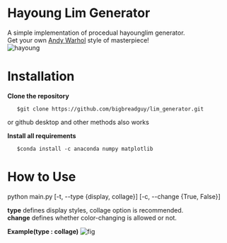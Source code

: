 # Hayoung Lim Generator
 A simple implementation of procedual hayounglim generator.</br>
 Get your own [Andy Warhol](https://en.wikipedia.org/wiki/Andy_Warhol) style of masterpiece!</br>
 ![hayoung](https://user-images.githubusercontent.com/50568142/93615569-8967f880-fa0e-11ea-8ab2-88f7792007db.jpg)

# Installation
 **Clone the repository**
 ```
    $git clone https://github.com/bigbreadguy/lim_generator.git
 ```
 or github desktop and other methods also works

 **Install all requirements**
 ```
    $conda install -c anaconda numpy matplotlib
 ```

# How to Use
 python main.py [-t, --type {display, collage}] [-c, --change {True, False}]</br>
 
 **type** defines display styles, collage option is recommended.</br>
 **change** defines whether color-changing is allowed or not.</br>
 
 **Example(type : collage)**
 ![fig](https://user-images.githubusercontent.com/50568142/93615296-2ece9c80-fa0e-11ea-9a4d-e957e5a89d55.png)
 
 
